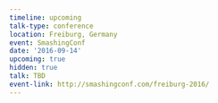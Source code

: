```yaml
---
timeline: upcoming
talk-type: conference
location: Freiburg, Germany
event: SmashingConf
date: '2016-09-14'
upcoming: true
hidden: true
talk: TBD
event-link: http://smashingconf.com/freiburg-2016/
---
```

